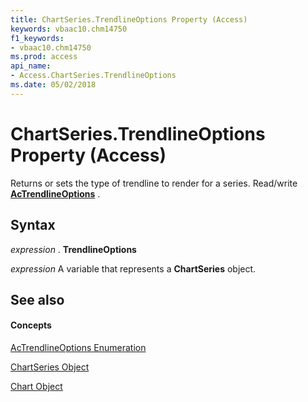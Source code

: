 ```yaml
---
title: ChartSeries.TrendlineOptions Property (Access)
keywords: vbaac10.chm14750
f1_keywords:
- vbaac10.chm14750
ms.prod: access
api_name:
- Access.ChartSeries.TrendlineOptions
ms.date: 05/02/2018
---
```



# ChartSeries.TrendlineOptions Property (Access)

Returns or sets the type of trendline to render for a series. Read/write **[AcTrendlineOptions](actrendlineoptions-enumeration-access.md)** .


## Syntax

 _expression_ . **TrendlineOptions**

 _expression_ A variable that represents a **ChartSeries** object.


## See also


#### Concepts


[AcTrendlineOptions Enumeration](actrendlineoptions-enumeration-access.md)

[ChartSeries Object](chartseries-object-access.md)

[Chart Object](chart-object-access.md)